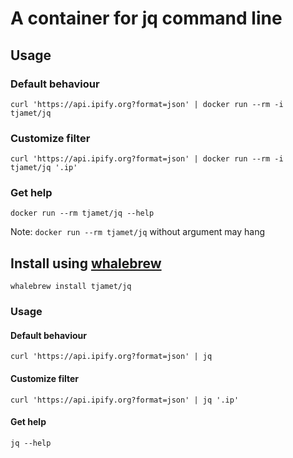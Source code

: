 # A container for jq command line

## Usage

### Default behaviour
`curl 'https://api.ipify.org?format=json' | docker run --rm -i tjamet/jq`

### Customize filter

`curl 'https://api.ipify.org?format=json' | docker run --rm -i tjamet/jq '.ip'`

### Get help
`docker run --rm tjamet/jq --help`

Note: `docker run --rm tjamet/jq` without argument may hang

## Install using [whalebrew](https://github.com/bfirsh/whalebrew)

`whalebrew install tjamet/jq`

### Usage

#### Default behaviour
`curl 'https://api.ipify.org?format=json' | jq`

#### Customize filter

`curl 'https://api.ipify.org?format=json' | jq '.ip'`

#### Get help
`jq --help`
